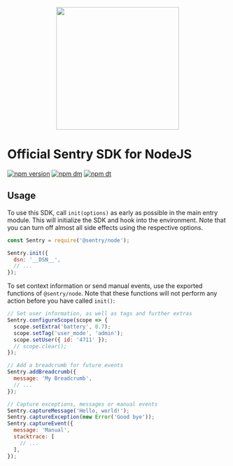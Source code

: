 <p align="center">
  <a href="https://sentry.io" target="_blank" align="center">
    <img src="https://sentry-brand.storage.googleapis.com/sentry-logo-black.png" width="280">
  </a>
  <br />
</p>

# Official Sentry SDK for NodeJS

[![npm version](https://img.shields.io/npm/v/@sentry/node.svg)](https://www.npmjs.com/package/@sentry/node)
[![npm dm](https://img.shields.io/npm/dm/@sentry/node.svg)](https://www.npmjs.com/package/@sentry/node)
[![npm dt](https://img.shields.io/npm/dt/@sentry/node.svg)](https://www.npmjs.com/package/@sentry/node)

## Usage

To use this SDK, call `init(options)` as early as possible in the main entry module. This will initialize the SDK and
hook into the environment. Note that you can turn off almost all side effects using the respective options.

```javascript
const Sentry = require('@sentry/node');

Sentry.init({
  dsn: '__DSN__',
  // ...
});
```

To set context information or send manual events, use the exported functions of `@sentry/node`. Note that these
functions will not perform any action before you have called `init()`:

```javascript
// Set user information, as well as tags and further extras
Sentry.configureScope(scope => {
  scope.setExtra('battery', 0.7);
  scope.setTag('user_mode', 'admin');
  scope.setUser({ id: '4711' });
  // scope.clear();
});

// Add a breadcrumb for future events
Sentry.addBreadcrumb({
  message: 'My Breadcrumb',
  // ...
});

// Capture exceptions, messages or manual events
Sentry.captureMessage('Hello, world!');
Sentry.captureException(new Error('Good bye'));
Sentry.captureEvent({
  message: 'Manual',
  stacktrace: [
    // ...
  ],
});
```
